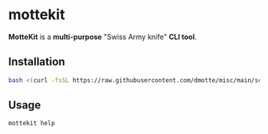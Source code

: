 # mottekit

**MotteKit** is a **multi-purpose** "Swiss Army knife" **CLI tool**.

## Installation

```bash
bash <(curl -fsSL https://raw.githubusercontent.com/dmotte/misc/main/scripts/mottekit/install.sh)
```

## Usage

```bash
mottekit help
```
